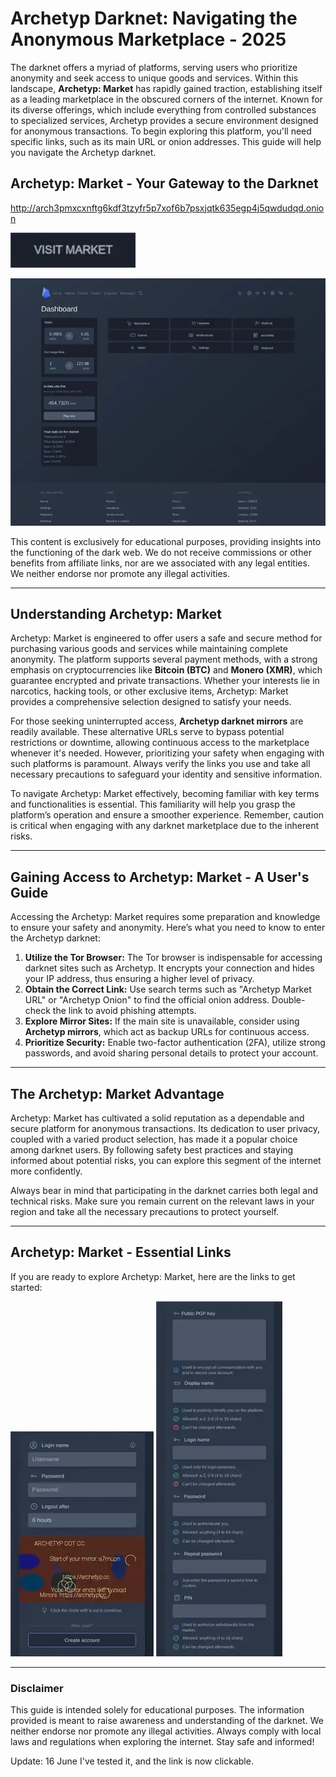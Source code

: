 # Archetyp Darknet: Navigating the Anonymous Marketplace - 2025

The darknet offers a myriad of platforms, serving users who prioritize anonymity and seek access to unique goods and services. Within this landscape, **Archetyp: Market** has rapidly gained traction, establishing itself as a leading marketplace in the obscured corners of the internet. Known for its diverse offerings, which include everything from controlled substances to specialized services, Archetyp provides a secure environment designed for anonymous transactions. To begin exploring this platform, you'll need specific links, such as its main URL or onion addresses. This guide will help you navigate the Archetyp darknet.

## Archetyp: Market - Your Gateway to the Darknet

http://arch3pmxcxnftg6kdf3tzyfr5p7xof6b7psxjqtk635egp4j5qwdudqd.onion

[<img src="/third-party/report.webp" width="200">](http://arch3pmxcxnftg6kdf3tzyfr5p7xof6b7psxjqtk635egp4j5qwdudqd.onion)

<a href="http://arch3pmxcxnftg6kdf3tzyfr5p7xof6b7psxjqtk635egp4j5qwdudqd.onion"><img src="/third-party/break.webp" alt="Archetyp Preview" style="max-width: 100%;"></a>

This content is exclusively for educational purposes, providing insights into the functioning of the dark web. We do not receive commissions or other benefits from affiliate links, nor are we associated with any legal entities. We neither endorse nor promote any illegal activities.

---

## Understanding Archetyp: Market

Archetyp: Market is engineered to offer users a safe and secure method for purchasing various goods and services while maintaining complete anonymity. The platform supports several payment methods, with a strong emphasis on cryptocurrencies like **Bitcoin (BTC)** and **Monero (XMR)**, which guarantee encrypted and private transactions. Whether your interests lie in narcotics, hacking tools, or other exclusive items, Archetyp: Market provides a comprehensive selection designed to satisfy your needs.

For those seeking uninterrupted access, **Archetyp darknet mirrors** are readily available. These alternative URLs serve to bypass potential restrictions or downtime, allowing continuous access to the marketplace whenever it's needed. However, prioritizing your safety when engaging with such platforms is paramount. Always verify the links you use and take all necessary precautions to safeguard your identity and sensitive information.

To navigate Archetyp: Market effectively, becoming familiar with key terms and functionalities is essential. This familiarity will help you grasp the platform’s operation and ensure a smoother experience. Remember, caution is critical when engaging with any darknet marketplace due to the inherent risks.

---

## Gaining Access to Archetyp: Market - A User's Guide

Accessing the Archetyp: Market requires some preparation and knowledge to ensure your safety and anonymity. Here’s what you need to know to enter the Archetyp darknet:

1.  **Utilize the Tor Browser:** The Tor browser is indispensable for accessing darknet sites such as Archetyp. It encrypts your connection and hides your IP address, thus ensuring a higher level of privacy.
2.  **Obtain the Correct Link:** Use search terms such as "Archetyp Market URL" or "Archetyp Onion" to find the official onion address. Double-check the link to avoid phishing attempts.
3.  **Explore Mirror Sites:** If the main site is unavailable, consider using **Archetyp mirrors**, which act as backup URLs for continuous access.
4.  **Prioritize Security:** Enable two-factor authentication (2FA), utilize strong passwords, and avoid sharing personal details to protect your account.

---

## The Archetyp: Market Advantage

Archetyp: Market has cultivated a solid reputation as a dependable and secure platform for anonymous transactions. Its dedication to user privacy, coupled with a varied product selection, has made it a popular choice among darknet users. By following safety best practices and staying informed about potential risks, you can explore this segment of the internet more confidently.

Always bear in mind that participating in the darknet carries both legal and technical risks. Make sure you remain current on the relevant laws in your region and take all the necessary precautions to protect yourself.

---

## Archetyp: Market - Essential Links

If you are ready to explore Archetyp: Market, here are the links to get started:

<a href="http://arch3pmxcxnftg6kdf3tzyfr5p7xof6b7psxjqtk635egp4j5qwdudqd.onion"><img src="/third-party/look.webp" alt="Archetyp Login" style="max-width: 100%;"></a>
<a href="http://arch3pmxcxnftg6kdf3tzyfr5p7xof6b7psxjqtk635egp4j5qwdudqd.onion"><img src="/third-party/slide.webp" alt="Archetyp Register" style="max-width: 100%;"></a>

---

### Disclaimer

This guide is intended solely for educational purposes. The information provided is meant to raise awareness and understanding of the darknet. We neither endorse nor promote any illegal activities. Always comply with local laws and regulations when exploring the internet. Stay safe and informed!





Update:  16 June I've tested it, and the link is now clickable.
